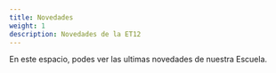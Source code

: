 ```yaml
---
title: Novedades
weight: 1
description: Novedades de la ET12
---
```

En este espacio, podes ver las ultimas novedades de nuestra Escuela.